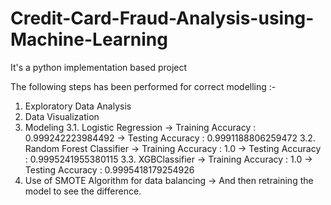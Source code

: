 # Credit-Card-Fraud-Analysis-using-Machine-Learning
It's a python implementation based project

The following steps has been performed for correct modelling :-
1. Exploratory Data Analysis
2. Data Visualization
3. Modeling
3.1. Logistic Regression 
      -> Training Accuracy : 0.999242223984492
      -> Testing Accuracy : 0.9991188806259472
3.2. Random Forest Classifier
      -> Training Accuracy : 1.0
      -> Testing Accuracy : 0.9995241955380115
3.3. XGBClassifier
      -> Training Accuracy : 1.0
      -> Testing Accuracy : 0.9995418179254926
4. Use of SMOTE Algorithm for data balancing
       -> And then retraining the model to see the difference.
